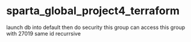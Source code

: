 # sparta_global_project4_terraform

launch db into default
then do security
this group can access this group with 27019
same id
recurrsive

